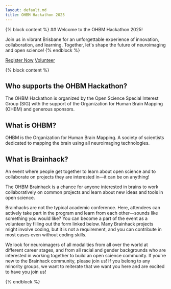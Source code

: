 ```yaml
---
layout: default.md
title: OHBM Hackathon 2025
---
```


<section class="welcome">
  {% block content %}
  ## Welcome to the OHBM Hackathon 2025!
  
  Join us in vibrant Brisbane for an unforgettable experience of innovation, collaboration, and learning. Together, let's shape the future of neuroimaging and open science!
  {% endblock %}
  <div class="cta-buttons">
    <a href="#" class="btn-primary" onclick="showPopup()">Register Now</a>
    <a href="#" class="btn-secondary" onclick="showPopup()">Volunteer</a>
  </div>
</section>

<section class="welcome">

{% block content %}

## Who supports the OHBM Hackathon?

The OHBM Hackathon is organized by the Open Science Special Interest Group (SIG) with the support of the Organization for Human Brain Mapping (OHBM) and generous sponsors.

## What is OHBM?

OHBM is the Organization for Human Brain Mapping. A society of scientists dedicated to mapping the brain using all neuroimaging technologies.

## What is Brainhack?

An event where people get together to learn about open science and to collaborate on projects they are interested in—it can be on anything!

The OHBM Brainhack is a chance for anyone interested in brains to work collaboratively on common projects and learn about new ideas and tools in open science.

Brainhacks are not the typical academic conference. Here, attendees can actively take part in the program and learn from each other—sounds like something you would like? You can become a part of the event as a volunteer by filling out the form linked below. Many Brainhack projects might involve coding, but it is not a requirement, and you can contribute in most cases even without coding skills.

We look for neuroimagers of all modalities from all over the world at different career stages, and from all racial and gender backgrounds who are interested in working together to build an open science community. If you're new to the Brainhack community, please join us! If you belong to any minority groups, we want to reiterate that we want you here and are excited to have you join us!


{% endblock %}
</section>

<script>
function showPopup() {
  alert("Thank you for your interest! Registration and volunteering will be announced soon. Please follow us on X @ohbm_open, our other social media channels or subscribe to our mailing list to stay updated. In the meantime, consider submitting a project proposal or a tutorial!");
}
</script>
